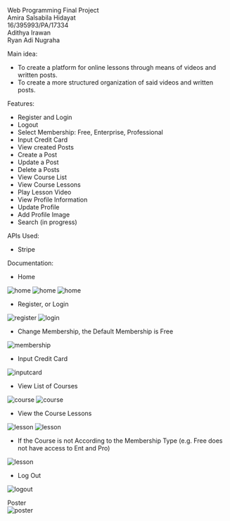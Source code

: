 Web Programming Final Project <br>
Amira Salsabila Hidayat <br>
16/395993/PA/17334 <br>
Adithya Irawan <br>
Ryan Adi Nugraha <br>

Main idea:
- To create a platform for online lessons through means of videos and written posts.
- To create a more structured organization of said videos and written posts.

Features:
- Register and Login
- Logout
- Select Membership: Free, Enterprise, Professional
- Input Credit Card
- View created Posts
- Create a Post 
- Update a Post
- Delete a Posts
- View Course List
- View Course Lessons
- Play Lesson Video
- View Profile Information
- Update Profile
- Add Profile Image
- Search (in progress)

APIs Used:
- Stripe

Documentation:

- Home 
<img src="/documentation/Home1.png" alt="home">
<img src="/documentation/Home2.png" alt="home">
<img src="/documentation/Home3.png" alt="home">

- Register, or Login
<img src="/documentation/register.png" alt="register">
<img src="/documentation/Login.png" alt="login">

- Change Membership, the Default Membership is Free
<img src="/documentation/SelectMembership.png" alt="membership">

- Input Credit Card
<img src="/documentation/InputCard.png" alt="inputcard">

- View List of Courses
<img src="/documentation/Course1.png" alt="course">
<img src="/documentation/Course2.png" alt="course">

- View the Course Lessons
<img src="/documentation/Lesson1.png" alt="lesson">
<img src="/documentation/Lesson2.png" alt="lesson">

- If the Course is not According to the Membership Type (e.g. Free does not have access to Ent and Pro)
<img src="/documentation/Lesson3.png" alt="lesson">

- Log Out
<img src="/documentation/logout.png" alt="logout">

Poster <br>
<img src="/documentation/poster.png" alt="poster">
